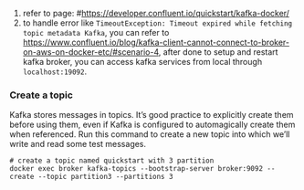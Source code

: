 1. refer to page: #https://developer.confluent.io/quickstart/kafka-docker/
2. to handle error like `TimeoutException: Timeout expired while fetching topic metadata Kafka`, you can refer to https://www.confluent.io/blog/kafka-client-cannot-connect-to-broker-on-aws-on-docker-etc/#scenario-4, after done to setup and restart kafka broker, you can access kafka services from local through `localhost:19092`.
### Create a topic
   Kafka stores messages in topics. It’s good practice to explicitly create them before using them, even if Kafka is configured to automagically create them when referenced.
Run this command to create a new topic into which we’ll write and read some test messages.
```shell
# create a topic named quickstart with 3 partition
docker exec broker kafka-topics --bootstrap-server broker:9092 --create --topic partition3 --partitions 3
```
